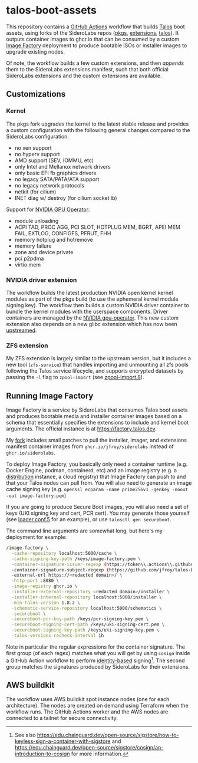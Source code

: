 # talos-boot-assets

This repository contains a [GitHub Actions](https://docs.github.com/en/actions) workflow that builds [Talos](https://www.talos.dev/) boot assets, using forks of the SideroLabs repos ([pkgs](https://github.com/jfroy/siderolabs-pkgs), [extensions](https://github.com/jfroy/siderolabs-extensions), [talos](https://github.com/jfroy/siderolabs-talos)). It outputs container images to ghcr.io that can be consumed by a custom [Image Factory](https://github.com/jfroy/siderolabs-image-factory) deployment to produce bootable ISOs or installer images to upgrade existing nodes.

Of note, the workflow builds a few custom extensions, and then _appends_ them to the SideroLabs extensions manifest, such that both official SideroLabs extensions and the custom extensions are available.

## Customizations

### Kernel

The pkgs fork upgrades the kernel to the latest stable release and provides a custom configuration with the following general changes compared to the SideroLabs configuration:

- no xen support
- no hyperv support
- AMD support (SEV, IOMMU, etc)
- only Intel and Mellanox network drivers
- only basic EFI fb graphics drivers
- no legacy SATA/PATA/ATA support
- no legacy network protocols
- netkit (for cilium)
- INET diag w/ destroy (for cilium socket lb)

Support for [NVIDIA GPU Operator](https://docs.nvidia.com/datacenter/cloud-native/gpu-operator/latest/index.html):

- module unloading
- ACPI TAD, PROC AGG, PCI SLOT, HOTPLUG MEM, BGRT, APEI MEM FAIL,
  EXTLOG, CONFIGFS, PFRUT, FHH
- memory hotplug and hotremove
- memory failure
- zone and device private
- pci p2pdma
- virtio mem

### NVIDIA driver extension

The workflow builds the latest production NVIDIA open kernel kernel modules as part of the pkgs build (to use the ephemeral kernel module signing key). The workflow then builds a custom NVIDIA driver container to bundle the kernel modules with the userspace components. Driver containers are managed by the [NVIDIA gpu-operator](https://docs.nvidia.com/datacenter/cloud-native/gpu-operator/latest/index.html). This new custom extension also depends on a new glibc extension which has now been [upstreamed](https://github.com/siderolabs/extensions/pull/473).

### ZFS extension

My ZFS extension is largely similar to the upstream version, but it includes a new tool (`zfs-service`) that handles importing and unmounting all zfs pools following the Talos service lifecycle, and supports encrypted datasets by passing the `-l` flag to `zpool-import` (see [zpool-import.8](https://openzfs.github.io/openzfs-docs/man/master/8/zpool-import.8.html)).

## Running Image Factory

Image Factory is a service by SideroLabs that consumes Talos boot assets and produces bootable media and installer container images based on a schema that essentially specifies the extensions to include and kernel boot arguments. The official instance is at <https://factory.talos.dev>.

My [fork](https://github.com/jfroy/siderolabs-image-factory) includes small patches to pull the installer, imager, and extensions manifest container images from `ghcr.io/jfroy/siderolabs` instead of `ghcr.io/siderolabs`.

To deploy Image Factory, you basically only need a container runtime (e.g. Docker Engine, podman, containerd, etc) and an image registry (e.g. a [distribution](https://github.com/distribution/distribution) instance, a cloud registry) that Image Factory can push to and that your Talos nodes can pull from. You will also need to generate an image cache signing key (e.g. `openssl ecparam -name prime256v1 -genkey -noout -out image-factory.pem`)

If you are going to produce Secure Boot images, you will also need a set of keys (UKI signing key and cert, PCR cert). You may generate those yourself (see [loader.conf.5](https://man.archlinux.org/man/loader.conf.5) for an example), or use `talosctl gen secureboot`.

The command line arguments are somewhat long, but here's my deployment for example:

```sh
/image-factory \
  -cache-repository localhost:5000/cache \
  -cache-signing-key-path /keys/image-factory.pem \
  -container-signature-issuer-regexp (https://token\\.actions\\.githubusercontent\\.com)|(https://accounts\\.google.com) \
  -container-signature-subject-regexp (https://github.com/jfroy/talos-boot-assets/\\.github/workflows/assets\\.yaml@refs/heads/release-.+)|(.+@siderolabs\\.com) \
  -external-url https://<redacted domain>/ \
  -http-port :8080 \
  -image-registry ghcr.io \
  -installer-external-repository <redacted domain>/installer \
  -installer-internal-repository localhost:5000/installer \
  -min-talos-version 1.8.2 \
  -schematic-service-repository localhost:5000/schematics \
  -secureboot \
  -secureboot-pcr-key-path /keys/pcr-signing-key.pem \
  -secureboot-signing-cert-path /keys/uki-signing-cert.pem \
  -secureboot-signing-key-path /keys/uki-signing-key.pem \
  -talos-versions-recheck-interval 1h
```

Note in particular the regular expressions for the container signature. The first group (of each regex) matches what you will get by using `cosign` inside a GitHub Action workflow to perform [identity-based](https://docs.sigstore.dev/cosign/signing/overview/) signing[^1]. The second group matches the signatures produced by SideroLabs for their extensions.

[^1]: See also <https://edu.chainguard.dev/open-source/sigstore/how-to-keyless-sign-a-container-with-sigstore> and <https://edu.chainguard.dev/open-source/sigstore/cosign/an-introduction-to-cosign> for more information.

## AWS buildkit

The workflow uses AWS buildkit spot instance nodes (one for each architecture). The nodes are created
on demand using Terraform when the workflow runs. The GitHub Actions worker and the AWS nodes are
connected to a tailnet for secure connectivity.
